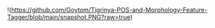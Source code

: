 !(https://github.com/Goytom/Tigrinya-POS-and-Morphology-Feature-Tagger/blob/main/snapshot.PNG?raw=true)
